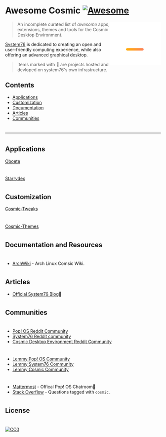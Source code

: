 # Awesome Cosmic [![Awesome](https://awesome.re/badge.svg)](https://awesome.re)

[<img src="media/cosmic logo white + gradient mark.svg" align="right" width="166">]([https://system76.com/cosmic])

> An incomplete curated list of _awesome_ apps, extensions, themes and tools for the Cosmic Desktop Environment.

[System76]([https://system76.com/]) is dedicated to creating an open and user-friendly computing experience, while also offering an advanced graphical desktop.

> Items marked with 📌 are projects hosted and devloped on system76's own infrastructure.

## Contents

- [Applications](#applications)
- [Customization](#customization)
- [Documentation](#documentation)
- [Articles](#articles)
- [Communities](#communities)
#
---
#
## Applications
[Oboete](https://github.com/mariinkys/oboete)
#
[Starrydex](https://github.com/mariinkys/starrydex)
#
#
## Customization
[Cosmic-Tweaks](https://github.com/cosmic-utils/cosmic-tweaks)
#
[Cosmic-Themes](https://cosmic-themes.org/)
#
#
## Documentation and Resources
#
- [ArchWiki](https://wiki.archlinux.org/index.php/COSMIC) - Arch Linux Comsic Wiki.
#
#
## Articles
- [Official System76 Blog](https://blog.system76.com/)📌
#
#
## Communities
#
- [Pop! OS Reddit Community](https://libreddit.oxymagnesium.com/r/pop_os/)
- [System76 Reddit community](https://libreddit.oxymagnesium.com/r/System76/)
- [Cosmic Desktop Environment Reddit Community](https://libreddit.oxymagnesium.com/r/COSMICDE/)
#
- [Lemmy Pop! OS Community](https://lemmy.ml/c/pop_os/)
- [Lemmy System76 Community](https://lemmy.ml/c/system76/)
- [Lemmy Cosmic Community](https://lemmy.ml/c/cosmic/)
  #
- [Mattermost](https://chat.pop-os.org/pop-os/) - Offical Pop! OS Chatroom📌
- [Stack Overflow](https://stackoverflow.com/questions/tagged/cosmic) - Questions tagged with `cosmic`.
#
## License
#
[![CC0](http://mirrors.creativecommons.org/presskit/buttons/88x31/svg/cc-zero.svg)](https://creativecommons.org/publicdomain/zero/1.0/)
